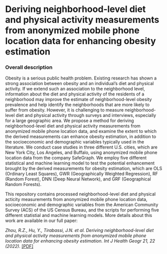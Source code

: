 # Deriving neighborhood‑level diet and physical activity measurements from anonymized mobile phone location data for enhancing obesity estimation

### Overall description
Obesity is a serious public health problem. Existing research has shown a strong association between obesity and an individual’s diet and physical activity. If we extend such an association to the neighborhood level, information about the diet and physical activity of the residents of a neighborhood may improve the estimate of neighborhood-level obesity prevalence and help identify the neighborhoods that are more likely to suffer from obesity. However, it is challenging to measure neighborhood-level diet and physical activity through surveys and interviews, especially for a large geographic area. We propose a method for deriving neighborhood-level diet and physical activity measurements from anonymized mobile phone location data, and examine the extent to which the derived measurements can enhance obesity estimation, in addition to the socioeconomic and demographic variables typically used in the literature. We conduct case studies in three different U.S. cities, which are New York City, Los Angeles, and Buffalo, using anonymized mobile phone location data from the company SafeGraph. We employ five different statistical and machine learning model to test the potential enhancement brought by the derived measurements for obesity estimation, which are OLS (Ordinary Least Squares), GWR (Geographically Weighted Regression), RF (Random Forest), DNN (Deep Neural Network), and GRF (Geographical Random Forests).

This repository contains processed neighborhood-level diet and physical acticity measurements from anonymized mobile phone location data, socioeconomic and demographic variables from the American Community Survey (ACS) of the US Census Bureau, and the scripts for performing five different statistial and machine learning models. More details about this work are available in our full paper:

<I>Zhou, R.Z., Hu, Y., Tirabassi, J.N. et al. Deriving neighborhood-level diet and physical activity measurements from anonymized mobile phone location data for enhancing obesity estimation. Int J Health Geogr 21, 22 (2022).</I>  [[PDF]](https://doi.org/10.1186/s12942-022-00321-4)






